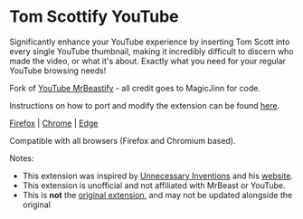 # Tom Scottify YouTube

Significantly enhance your YouTube experience by inserting Tom Scott into every single YouTube thumbnail, making it incredibly difficult to discern who made the video, or what it's about. Exactly what you need for your regular YouTube browsing needs!

Fork of [YouTube MrBeastify](https://github.com/MagicJinn/MrBeastify-Youtube) - all credit goes to MagicJinn for code.

Instructions on how to port and modify the extension can be found [here](https://github.com/MagicJinn/MrBeastify-Youtube/issues/16).

[Firefox](http://addons.mozilla.org/en-GB/firefox/addon/mrbeastify-youtube/) | [Chrome](http://chrome.google.com/webstore/detail/youtube-mrbeastify/dbmaeobgdodeimjdjnkipbfhgeldnmeb) | [Edge](http://microsoftedge.microsoft.com/addons/detail/youtube-mrbeastify/jabaaojkmmljhmnheeihppepcmiadhll0)

Compatible with all browsers (Firefox and Chromium based).

Notes:
* This extension was inspired by [Unnecessary Inventions](http://www.youtube.com/@UnnecessaryInventions) and his [website](http://www.mrbeastify.com/).
* This extension is unofficial and not affiliated with MrBeast or YouTube.
* This is **not** the [original extension](https://github.com/MagicJinn/MrBeastify-Youtube), and may not be updated alongside the original

